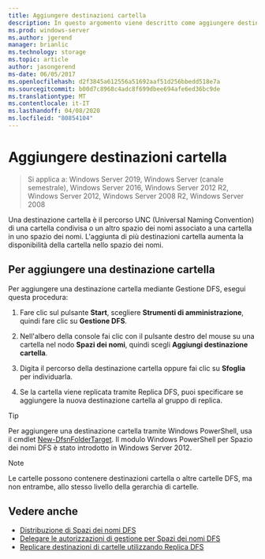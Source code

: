 ```yaml
---
title: Aggiungere destinazioni cartella
description: In questo argomento viene descritto come aggiungere destinazioni cartella (percorsi UNC)
ms.prod: windows-server
ms.author: jgerend
manager: brianlic
ms.technology: storage
ms.topic: article
author: jasongerend
ms-date: 06/05/2017
ms.openlocfilehash: d2f3845a612556a51692aaf51d256bbedd518e7a
ms.sourcegitcommit: b00d7c8968c4adc8f699dbee694afe6ed36bc9de
ms.translationtype: MT
ms.contentlocale: it-IT
ms.lasthandoff: 04/08/2020
ms.locfileid: "80854104"
---
```

# <a name="add-folder-targets"></a>Aggiungere destinazioni cartella

> Si applica a: Windows Server 2019, Windows Server (canale semestrale), Windows Server 2016, Windows Server 2012 R2, Windows Server 2012, Windows Server 2008 R2, Windows Server 2008

Una destinazione cartella è il percorso UNC (Universal Naming Convention) di una cartella condivisa o un altro spazio dei nomi associato a una cartella in uno spazio dei nomi. L'aggiunta di più destinazioni cartella aumenta la disponibilità della cartella nello spazio dei nomi.

## <a name="to-add-a-folder-target"></a>Per aggiungere una destinazione cartella

Per aggiungere una destinazione cartella mediante Gestione DFS, esegui questa procedura:

1.  Fare clic sul pulsante **Start**, scegliere **Strumenti di amministrazione**, quindi fare clic su **Gestione DFS**.

2.  Nell'albero della console fai clic con il pulsante destro del mouse su una cartella nel nodo **Spazi dei nomi**, quindi scegli **Aggiungi destinazione cartella**.

3.  Digita il percorso della destinazione cartella oppure fai clic su **Sfoglia** per individuarla.

4.  Se la cartella viene replicata tramite Replica DFS, puoi specificare se aggiungere la nuova destinazione cartella al gruppo di replica.

> [!TIP]
> Per aggiungere una destinazione cartella tramite Windows PowerShell, usa il cmdlet [New-DfsnFolderTarget](https://docs.microsoft.com/powershell/module/dfsn/new-dfsnfoldertarget). Il modulo Windows PowerShell per Spazio dei nomi DFS è stato introdotto in Windows Server 2012.

> [!NOTE]
> Le cartelle possono contenere destinazioni cartella o altre cartelle DFS, ma non entrambe, allo stesso livello della gerarchia di cartelle.

## <a name="see-also"></a>Vedere anche

-   [Distribuzione di Spazi dei nomi DFS](deploying-dfs-namespaces.md)
-   [Delegare le autorizzazioni di gestione per Spazi dei nomi DFS](delegate-management-permissions-for-dfs-namespaces.md)
-   [Replicare destinazioni di cartelle utilizzando Replica DFS](replicate-folder-targets-using-dfs-replication.md)